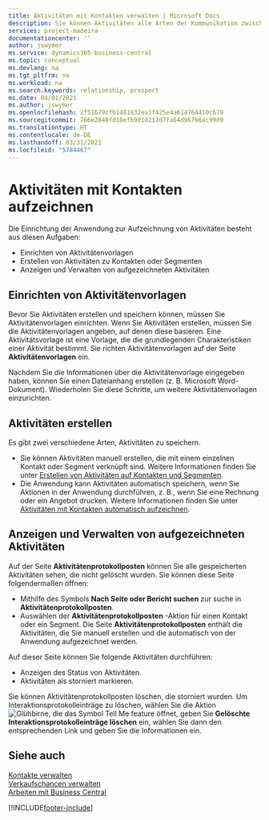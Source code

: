 ```yaml
---
title: Aktivitäten mit Kontakten verwalten | Microsoft Docs
description: Sie können Aktivitäten alle Arten der Kommunikation zwischen Ihrem Unternehmen und Ihren Kontakten aufzeichnen, uum Beispiel Briefe, Fax, E-Mail, Telefon, Besprechungen usw.
services: project-madeira
documentationcenter: ''
author: jswymer
ms.service: dynamics365-business-central
ms.topic: conceptual
ms.devlang: na
ms.tgt_pltfrm: na
ms.workload: na
ms.search.keywords: relationship, prospect
ms.date: 04/01/2021
ms.author: jswymer
ms.openlocfilehash: 2f51679cfb1481632ea1f425e4a614764410c679
ms.sourcegitcommit: 766e2840fd16efb901d211d7fa64d96766ac99d9
ms.translationtype: HT
ms.contentlocale: de-DE
ms.lasthandoff: 03/31/2021
ms.locfileid: "5784467"
---
```

# <a name="record-interactions-with-contacts"></a>Aktivitäten mit Kontakten aufzeichnen
Die Einrichtung der Anwendung zur Aufzeichnung von Aktivitäten besteht aus diesen Aufgaben:

* Einrichten von Aktivitätenvorlagen  
* Erstellen von Aktivitäten zu Kontakten oder Segmenten  
* Anzeigen und Verwalten von aufgezeichneten Aktivitäten  

##  <a name="setting-up-interaction-templates"></a>Einrichten von Aktivitätenvorlagen
Bevor Sie Aktivitäten erstellen und speichern können, müssen Sie Aktivitätenvorlagen einrichten. Wenn Sie Aktivitäten erstellen, müssen Sie die Aktivitätenvorlagen angeben, auf denen diese basieren. Eine Aktivitätsvorlage ist eine Vorlage, die die grundlegenden Charakteristiken einer Aktivität bestimmt.
Sie richten Aktivitätenvorlagen auf der Seite **Aktivitätenvorlagen** ein.

Nachdem Sie die Informationen über die Aktivitätenvorlage eingegeben haben, können Sie einen Dateianhang erstellen (z. B. Microsoft Word-Dokument). Wiederholen Sie diese Schritte, um weitere Aktivitätenvorlagen einzurichten.  

## <a name="creating-interactions"></a>Aktivitäten erstellen
Es gibt zwei verschiedene Arten, Aktivitäten zu speichern.

* Sie können Aktivitäten manuell erstellen, die mit einem einzelnen Kontakt oder Segment verknüpft sind. Weitere Informationen finden Sie unter [Erstellen von Aktivitäten auf Kontakten und Segmenten](marketing-how-create-interactions.md).  
* Die Anwendung kann Aktivitäten automatisch speichern, wenn Sie Aktionen in der Anwendung durchführen, z. B., wenn Sie eine Rechnung oder ein Angebot drucken. Weitere Informationen finden Sie unter [Aktivitäten mit Kontakten automatisch aufzeichnen](marketing-auto-record-interactions.md).

## <a name="viewing-and-managing-recorded-interactions"></a>Anzeigen und Verwalten von aufgezeichneten Aktivitäten
Auf der Seite **Aktivitätenprotokollposten** können Sie alle gespeicherten Aktivitäten sehen, die nicht gelöscht wurden. Sie können diese Seite folgendermaßen öffnen:

* Mithilfe des Symbols **Nach Seite oder Bericht suchen** zur suche in **Aktivitätenprotokollposten**.
* Auswählen der **Aktivitätenprotokollposten** -Aktion für einen Kontakt oder ein Segment.
  Die Seite **Aktivitätenprotokollposten** enthält die Aktivitäten, die Sie manuell erstellen und die automatisch von der Anwendung aufgezeichnet werden.

Auf dieser Seite können Sie folgende Aktivitäten durchführen:

* Anzeigen des Status von Aktivitäten.
* Aktivitäten als storniert markieren.

Sie können Aktivitätenprotokollposten löschen, die storniert wurden. Um Interaktionsprotokolleinträge zu löschen, wählen Sie die Aktion ![Glühbirne, die das Symbol Tell Me feature](media/ui-search/search_small.png "Was möchten Sie tun?") öffnet, geben Sie **Gelöschte Interaktionsprotokolleinträge löschen** ein, wählen Sie dann den entsprechenden Link und geben Sie die Informationen ein.

## <a name="see-also"></a>Siehe auch
[Kontakte verwalten](marketing-contacts.md)  
[Verkaufschancen verwalten](marketing-manage-sales-opportunities.md)  
[Arbeiten mit  Business Central](ui-work-product.md)  


[!INCLUDE[footer-include](includes/footer-banner.md)]